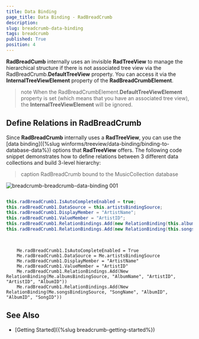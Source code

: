 ```yaml
---
title: Data Binding
page_title: Data Binding - RadBreadCrumb
description:   
slug: breadcrumb-data-binding
tags: breadcrumb
published: True
position: 4
---
```


**RadBreadCumb** internally uses an invisible **RadTreeView** to manage the hierarchical structure if there is not associated tree view via the RadBreadCrumb.**DefaultTreeView** property. You can access it via the **InternalTreeViewElement** property of the **RadBreadCrumbElement**. 

>note When the RadBreadCrumbElement.**DefaultTreeViewElement** property is set (which means that you have an associated tree view), the **InternalTreeViewElement** will be ignored.

## Define Relations in RadBreadCrumb

Since **RadBreadCrumb** internally uses a **RadTreeView**, you can use the [data binding]({%slug winforms/treeview/data-binding/binding-to-database-data%}) options that **RadTreeView** offers. The following code snippet demonstrates how to define relations between 3 different data collections and build 3-level hierarchy:

>caption RadBreadCrumb bound to the MusicCollection database

![breadcrumb-breadcrumb-data-binding 001](images/breadcrumb-data-binding001.gif)


````C#

this.radBreadCrumb1.IsAutoCompleteEnabled = true;
this.radBreadCrumb1.DataSource = this.artistsBindingSource;
this.radBreadCrumb1.DisplayMember = "ArtistName";
this.radBreadCrumb1.ValueMember = "ArtistID";
this.radBreadCrumb1.RelationBindings.Add(new RelationBinding(this.albumsBindingSource, "AlbumName", "ArtistID", "ArtistID", "AlbumID"));
this.radBreadCrumb1.RelationBindings.Add(new RelationBinding(this.songsBindingSource, "SongName", "AlbumID", "AlbumID", "SongID"));
        

````
````VB.NET

    Me.radBreadCrumb1.IsAutoCompleteEnabled = True
    Me.radBreadCrumb1.DataSource = Me.artistsBindingSource
    Me.radBreadCrumb1.DisplayMember = "ArtistName"
    Me.radBreadCrumb1.ValueMember = "ArtistID"
    Me.radBreadCrumb1.RelationBindings.Add(New RelationBinding(Me.albumsBindingSource, "AlbumName", "ArtistID", "ArtistID", "AlbumID"))
    Me.radBreadCrumb1.RelationBindings.Add(New RelationBinding(Me.songsBindingSource, "SongName", "AlbumID", "AlbumID", "SongID"))

```` 

## See Also
* [Getting Started]({%slug breadcrumb-getting-started%})  

